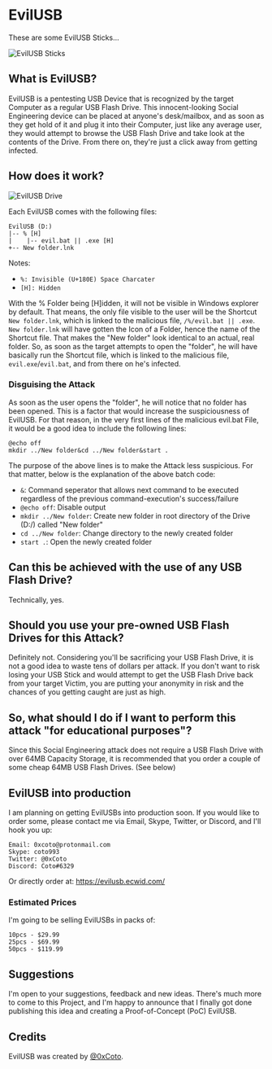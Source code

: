 # EvilUSB

These are some EvilUSB Sticks...

![EvilUSB Sticks](http://i.imgur.com/wDYmoYJ.jpg)


## What is EvilUSB?

EvilUSB is a pentesting USB Device that is recognized by the target Computer as a regular USB Flash Drive. This innocent-looking Social Engineering device can be placed at anyone's desk/mailbox, and as soon as they get hold of it and plug it into their Computer, just like any average user, they would attempt to browse the USB Flash Drive and take look at the contents of the Drive. From there on, they're just a click away from getting infected.

## How does it work?

![EvilUSB Drive](https://i.gyazo.com/b9ebdf1cd99fa32d31148ce185f34760.png)

Each EvilUSB comes with the following files:
```
EvilUSB (D:)
|-- % [H]
|    |-- evil.bat || .exe [H]
+-- New folder.lnk
```
Notes:
* `%: Invisible (U+180E) Space Charcater`
* `[H]: Hidden`

With the % Folder being [H]idden, it will not be visible in Windows explorer by default. That means, the only file visible to the user will be the Shortcut `New folder.lnk`, which is linked to the malicious file, `/%/evil.bat || .exe`. `New folder.lnk` will have gotten the Icon of a Folder, hence the name of the Shortcut file. That makes the "New folder" look identical to an actual, real folder. So, as soon as the target attempts to open the "folder", he will have basically run the Shortcut file, which is linked to the malicious file, `evil.exe`/`evil.bat`, and from there on he's infected.

### Disguising the Attack

As soon as the user opens the "folder", he will notice that no folder has been opened. This is a factor that would increase the suspiciousness of EvilUSB. For that reason, in the very first lines of the malicious evil.bat File, it would be a good idea to include the following lines:
```
@echo off
mkdir ../New folder&cd ../New folder&start .
```

The purpose of the above lines is to make the Attack less suspicious. For that matter, below is the explanation of the above batch code:
* `&`: Command seperator that allows next command to be executed regardless of the previous command-execution's success/failure
* `@echo off`: Disable output
* `mkdir ../New folder`: Create new folder in root directory of the Drive (D:/) called "New folder"
* `cd ../New folder`: Change directory to the newly created folder
* `start .`: Open the newly created folder

## Can this be achieved with the use of any USB Flash Drive?

Technically, yes.

## Should you use your pre-owned USB Flash Drives for this Attack?

Definitely not. Considering you'll be sacrificing your USB Flash Drive, it is not a good idea to waste tens of dollars per attack. If you don't want to risk losing your USB Stick and would attempt to get the USB Flash Drive back from your target Victim, you are putting your anonymity in risk and the chances of you getting caught are just as high.

## So, what should I do if I want to perform this attack "for educational purposes"?

Since this Social Engineering attack does not require a USB Flash Drive with over 64MB Capacity Storage, it is recommended that you order a couple of some cheap 64MB USB Flash Drives. (See below)

## EvilUSB into production

I am planning on getting EvilUSBs into production soon. If you would like to order some, please contact me via Email, Skype, Twitter, or Discord, and I'll hook you up:

```
Email: 0xcoto@protonmail.com
Skype: coto993
Twitter: @0xCoto
Discord: Coto#6329
```

Or directly order at: https://evilusb.ecwid.com/

### Estimated Prices
I'm going to be selling EvilUSBs in packs of:
```
10pcs - $29.99
25pcs - $69.99
50pcs - $119.99
```

## Suggestions

I'm open to your suggestions, feedback and new ideas. There's much more to come to this Project, and I'm happy to announce that I finally got done publishing this idea and creating a Proof-of-Concept (PoC) EvilUSB.

## Credits

EvilUSB was created by [@0xCoto](https://github.com/0xCoto).
